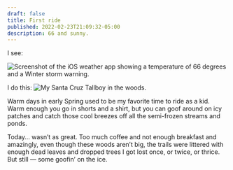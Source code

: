 ```yaml
---
draft: false
title: First ride
published: 2022-02-23T21:09:32-05:00
description: 66 and sunny.
---
```

I see:

![Screenshot of the iOS weather app showing a temperature of 66 degrees and a Winter storm warning.](/assets/images/2022/weather.jpeg)

I do this:
![My Santa Cruz Tallboy in the woods.](/assets/images/2022/bike-at-gordon.jpeg)

Warm days in early Spring used to be my favorite time to ride as a kid. Warm enough you go in shorts and a shirt, but you can goof around on icy patches and catch those cool breezes off all the semi-frozen streams and ponds.

Today… wasn’t as great. Too much coffee and not enough breakfast and amazingly, even though these woods aren’t big, the trails were littered with enough dead leaves and dropped trees I got lost once, or twice, or thrice. But still — some goofin’ on the ice.
